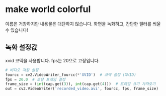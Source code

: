 # make world colorful
이름은 거창하지만 내용물은 대단하지 않습니다.
화면을 녹화하고, 간단한 필터를 씌울 수 있습니다!

## 녹화 설정값

xvid 코덱을 사용합니다.
fps는 20으로 고정입니다.

```python 
# 비디오 저장 설정
fourcc = cv2.VideoWriter_fourcc(*'XVID')  # 코덱 설정 (XVID)
fps = 20.0  # 초당 프레임 설정
frame_size = (int(cap.get(3)), int(cap.get(4)))  # 프레임 크기 가져오기
out = cv2.VideoWriter('recorded_video.avi', fourcc, fps, frame_size)
```

